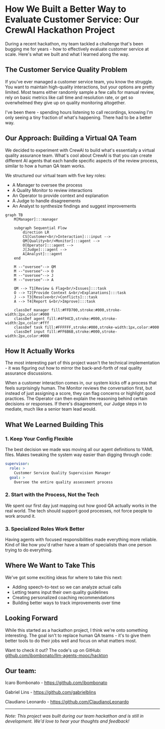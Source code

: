 # How We Built a Better Way to Evaluate Customer Service: Our CrewAI Hackathon Project

During a recent hackathon, my team tackled a challenge that's been bugging me for years - how to effectively evaluate customer service at scale. Here's what we built and what I learned along the way.

## The Customer Service Quality Problem 

If you've ever managed a customer service team, you know the struggle. You want to maintain high-quality interactions, but your options are pretty limited. Most teams either randomly sample a few calls for manual review, rely on basic metrics like call time and resolution rate, or get so overwhelmed they give up on quality monitoring altogether.

I've been there - spending hours listening to call recordings, knowing I'm only seeing a tiny fraction of what's happening. There had to be a better way.

## Our Approach: Building a Virtual QA Team

We decided to experiment with CrewAI to build what's essentially a virtual quality assurance team. What's cool about CrewAI is that you can create different AI agents that each handle specific aspects of the review process, similar to how a human QA team works.

We structured our virtual team with five key roles:
* A Manager to oversee the process
* A Quality Monitor to review interactions
* An Operator to provide context and explanation
* A Judge to handle disagreements
* An Analyst to synthesize findings and suggest improvements

```mermaid
graph TB
    M[Manager]:::manager
    
    subgraph Sequential Flow
        direction LR
        CS[Customer<br/>Interaction]:::input --> 
        QM[Quality<br/>Monitor]:::agent --> 
        O[Operator]:::agent --> 
        J[Judge]:::agent --> 
        A[Analyst]:::agent
    end
    
    M --"oversee"--> QM
    M --"oversee"--> O
    M --"oversee"--> J
    M --"oversee"--> A
    
    QM --> T1[Review & Flag<br/>Issues]:::task
    O --> T2[Provide Context &<br/>Explanations]:::task
    J --> T3[Resolve<br/>Conflicts]:::task
    A --> T4[Report &<br/>Improve]:::task
    
    classDef manager fill:#FFD700,stroke:#000,stroke-width:2px,color:#000
    classDef agent fill:#4F94CD,stroke:#000,stroke-width:2px,color:#fff
    classDef task fill:#FFFFFF,stroke:#000,stroke-width:1px,color:#000
    classDef input fill:#FF6B6B,stroke:#000,stroke-width:2px,color:#000
```

## How It Actually Works

The most interesting part of this project wasn't the technical implementation - it was figuring out how to mirror the back-and-forth of real quality assurance discussions. 

When a customer interaction comes in, our system kicks off a process that feels surprisingly human. The Monitor reviews the conversation first, but instead of just assigning a score, they can flag concerns or highlight good practices. The Operator can then explain the reasoning behind certain decisions or responses. If there's disagreement, our Judge steps in to mediate, much like a senior team lead would.

## What We Learned Building This

### 1. Keep Your Config Flexible

The best decision we made was moving all our agent definitions to YAML files. Makes tweaking the system way easier than digging through code:

```yaml
supervisor:
  role: >
    Customer Service Quality Supervision Manager
  goal: >
    Oversee the entire quality assessment process
```

### 2. Start with the Process, Not the Tech

We spent our first day just mapping out how good QA actually works in the real world. The tech should support good processes, not force people to work around it.

### 3. Specialized Roles Work Better

Having agents with focused responsibilities made everything more reliable. Kind of like how you'd rather have a team of specialists than one person trying to do everything.

## Where We Want to Take This

We've got some exciting ideas for where to take this next:

* Adding speech-to-text so we can analyze actual calls
* Letting teams input their own quality guidelines
* Creating personalized coaching recommendations
* Building better ways to track improvements over time

## Looking Forward

While this started as a hackathon project, I think we're onto something interesting. The goal isn't to replace human QA teams - it's to give them better tools to do their jobs well and focus on what matters most.

Want to check it out? The code's up on GitHub: [github.com/ibombonato/llm-agents-mooc/hackton](https://github.com/ibombonato/llm-agents-mooc-f24/tree/main/hackaton)


## Our team:

Icaro Bombonato - https://github.com/ibombonato

Gabriel Lins - https://github.com/gabrielblins

Claudiano Leonardo - https://github.com/ClaudianoLeonardo

---

*Note: This project was built during our team hackathon and is still in development. We'd love to hear your thoughts and feedback!*
